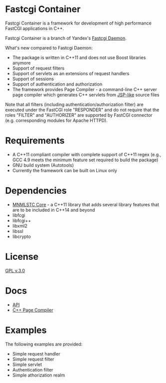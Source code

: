 # Fastcgi Container
Fastcgi Container is a framework for development of high performance FastCGI applications in C++.

Fastcgi Container is a branch of Yandex's <a href="https://github.com/golubtsov/Fastcgi-Daemon">Fastcgi Daemon</a>.

What's new compared to Fastcgi Daemon:

* The package is written in C++11 and does not use Boost libraries anymore 
* Support of request filters
* Support of servlets as an extensions of request handlers
* Support of sessions
* Support of authentication and authorization 
* The framework provides Page Compiler - a command-line C++ server page compiler which generates C++ servlets from <a href="http://en.wikipedia.org/wiki/JavaServer_Pages">JSP-like</a> source files 

Note that all filters (including authentication/authorization filter) are executed under the FastCGI role "RESPONDER" and do not require that the roles "FILTER" and "AUTHORIZER" are supported by FastCGI connector (e.g. corresponding modules for Apache HTTPD).

# Requirements

* A C++11 compliant compiler with complete support of C++11 regex (e.g., GCC 4.9 meets the minimum feature set required to build the package)
* GNU build system (Autotools)
* Currently the framework can be built on Linux only

# Dependencies

* <a href="https://github.com/mnmlstc/core">MNMLSTC Core</a> - a C++11 library that adds several library features that are to be included in C++14 and beyond
* libfcgi
* libfcgi++
* libxml2
* libssl
* libcrypto
 
# License 

<a href="LICENSE">GPL v.3.0</a>
 
# Docs

* <a href="docs/API.md">API</a>
* <a href="page-compiler/docs/page_compiler.md">C++ Page Compiler</a>

# Examples

The following examples are provided:

* Simple request handler
* Simple request filter
* Simple servlet
* Authentication filter
* Simple athorization realm